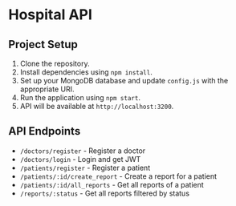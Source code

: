 # Hospital API

## Project Setup

1. Clone the repository.
2. Install dependencies using `npm install`.
3. Set up your MongoDB database and update `config.js` with the appropriate URI.
4. Run the application using `npm start`.
5. API will be available at `http://localhost:3200`.

## API Endpoints

- `/doctors/register` - Register a doctor
- `/doctors/login` - Login and get JWT
- `/patients/register` - Register a patient
- `/patients/:id/create_report` - Create a report for a patient
- `/patients/:id/all_reports` - Get all reports of a patient
- `/reports/:status` - Get all reports filtered by status
